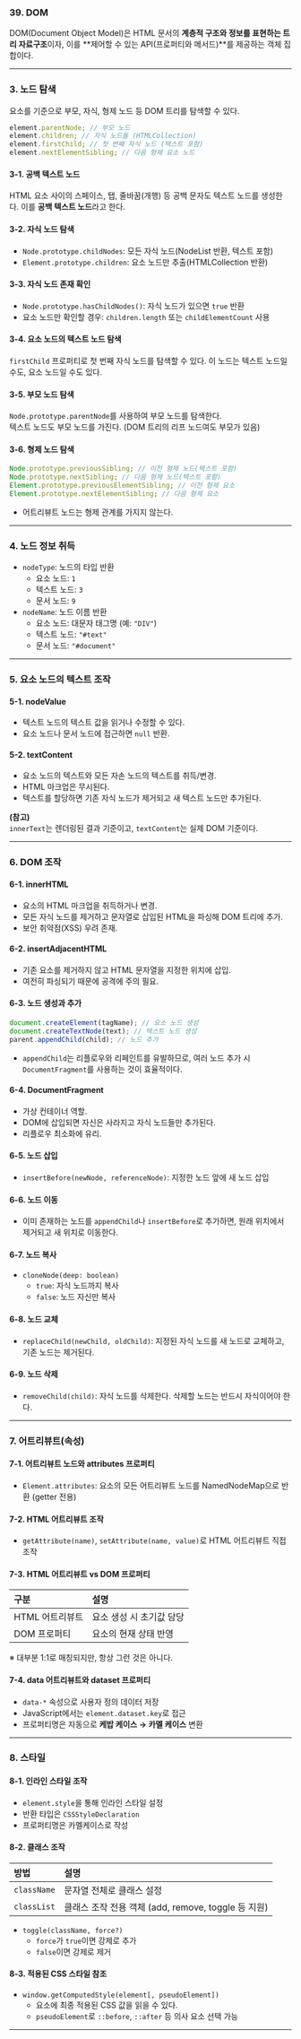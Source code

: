 ### 39. DOM

DOM(Document Object Model)은 HTML 문서의 **계층적 구조와 정보를 표현하는 트리 자료구조**이자, 이를 **제어할 수 있는 API(프로퍼티와 메서드)**를 제공하는 객체 집합이다.

---

### 3. 노드 탐색

요소를 기준으로 부모, 자식, 형제 노드 등 DOM 트리를 탐색할 수 있다.

```ts
element.parentNode; // 부모 노드
element.children; // 자식 노드들 (HTMLCollection)
element.firstChild; // 첫 번째 자식 노드 (텍스트 포함)
element.nextElementSibling; // 다음 형제 요소 노드
```

#### 3-1. 공백 텍스트 노드

HTML 요소 사이의 스페이스, 탭, 줄바꿈(개행) 등 공백 문자도 텍스트 노드를 생성한다. 이를 **공백 텍스트 노드**라고 한다.

#### 3-2. 자식 노드 탐색

- `Node.prototype.childNodes`: 모든 자식 노드(NodeList 반환, 텍스트 포함)
- `Element.prototype.children`: 요소 노드만 추출(HTMLCollection 반환)

#### 3-3. 자식 노드 존재 확인

- `Node.prototype.hasChildNodes()`: 자식 노드가 있으면 `true` 반환
- 요소 노드만 확인할 경우: `children.length` 또는 `childElementCount` 사용

#### 3-4. 요소 노드의 텍스트 노드 탐색

`firstChild` 프로퍼티로 첫 번째 자식 노드를 탐색할 수 있다. 이 노드는 텍스트 노드일 수도, 요소 노드일 수도 있다.

#### 3-5. 부모 노드 탐색

`Node.prototype.parentNode`를 사용하여 부모 노드를 탐색한다.  
텍스트 노드도 부모 노드를 가진다. (DOM 트리의 리프 노드여도 부모가 있음)

#### 3-6. 형제 노드 탐색

```ts
Node.prototype.previousSibling; // 이전 형제 노드(텍스트 포함)
Node.prototype.nextSibling; // 다음 형제 노드(텍스트 포함)
Element.prototype.previousElementSibling; // 이전 형제 요소
Element.prototype.nextElementSibling; // 다음 형제 요소
```

- 어트리뷰트 노드는 형제 관계를 가지지 않는다.

---

### 4. 노드 정보 취득

- `nodeType`: 노드의 타입 반환
  - 요소 노드: `1`
  - 텍스트 노드: `3`
  - 문서 노드: `9`
- `nodeName`: 노드 이름 반환
  - 요소 노드: 대문자 태그명 (예: `"DIV"`)
  - 텍스트 노드: `"#text"`
  - 문서 노드: `"#document"`

---

### 5. 요소 노드의 텍스트 조작

#### 5-1. nodeValue

- 텍스트 노드의 텍스트 값을 읽거나 수정할 수 있다.
- 요소 노드나 문서 노드에 접근하면 `null` 반환.

#### 5-2. textContent

- 요소 노드의 텍스트와 모든 자손 노드의 텍스트를 취득/변경.
- HTML 마크업은 무시된다.
- 텍스트를 할당하면 기존 자식 노드가 제거되고 새 텍스트 노드만 추가된다.

**(참고)**  
`innerText`는 렌더링된 결과 기준이고, `textContent`는 실제 DOM 기준이다.

---

### 6. DOM 조작

#### 6-1. innerHTML

- 요소의 HTML 마크업을 취득하거나 변경.
- 모든 자식 노드를 제거하고 문자열로 삽입된 HTML을 파싱해 DOM 트리에 추가.
- 보안 취약점(XSS) 우려 존재.

#### 6-2. insertAdjacentHTML

- 기존 요소를 제거하지 않고 HTML 문자열을 지정한 위치에 삽입.
- 여전히 파싱되기 때문에 공격에 주의 필요.

#### 6-3. 노드 생성과 추가

```ts
document.createElement(tagName); // 요소 노드 생성
document.createTextNode(text); // 텍스트 노드 생성
parent.appendChild(child); // 노드 추가
```

- `appendChild`는 리플로우와 리페인트를 유발하므로, 여러 노드 추가 시 `DocumentFragment`를 사용하는 것이 효율적이다.

#### 6-4. DocumentFragment

- 가상 컨테이너 역할.
- DOM에 삽입되면 자신은 사라지고 자식 노드들만 추가된다.
- 리플로우 최소화에 유리.

#### 6-5. 노드 삽입

- `insertBefore(newNode, referenceNode)`: 지정한 노드 앞에 새 노드 삽입

#### 6-6. 노드 이동

- 이미 존재하는 노드를 `appendChild`나 `insertBefore`로 추가하면, 원래 위치에서 제거되고 새 위치로 이동한다.

#### 6-7. 노드 복사

- `cloneNode(deep: boolean)`
  - `true`: 자식 노드까지 복사
  - `false`: 노드 자신만 복사

#### 6-8. 노드 교체

- `replaceChild(newChild, oldChild)`: 지정된 자식 노드를 새 노드로 교체하고, 기존 노드는 제거된다.

#### 6-9. 노드 삭제

- `removeChild(child)`: 자식 노드를 삭제한다. 삭제할 노드는 반드시 자식이어야 한다.

---

### 7. 어트리뷰트(속성)

#### 7-1. 어트리뷰트 노드와 attributes 프로퍼티

- `Element.attributes`: 요소의 모든 어트리뷰트 노드를 NamedNodeMap으로 반환 (getter 전용)

#### 7-2. HTML 어트리뷰트 조작

- `getAttribute(name)`, `setAttribute(name, value)`로 HTML 어트리뷰트 직접 조작

#### 7-3. HTML 어트리뷰트 vs DOM 프로퍼티

| 구분            | 설명                     |
| :-------------- | :----------------------- |
| HTML 어트리뷰트 | 요소 생성 시 초기값 담당 |
| DOM 프로퍼티    | 요소의 현재 상태 반영    |

※ 대부분 1:1로 매칭되지만, 항상 그런 것은 아니다.

#### 7-4. data 어트리뷰트와 dataset 프로퍼티

- `data-*` 속성으로 사용자 정의 데이터 저장
- JavaScript에서는 `element.dataset.key`로 접근
- 프로퍼티명은 자동으로 **케밥 케이스 → 카멜 케이스** 변환

---

### 8. 스타일

#### 8-1. 인라인 스타일 조작

- `element.style`을 통해 인라인 스타일 설정
- 반환 타입은 `CSSStyleDeclaration`
- 프로퍼티명은 카멜케이스로 작성

#### 8-2. 클래스 조작

| 방법        | 설명                                                |
| :---------- | :-------------------------------------------------- |
| `className` | 문자열 전체로 클래스 설정                           |
| `classList` | 클래스 조작 전용 객체 (add, remove, toggle 등 지원) |

- `toggle(className, force?)`
  - `force`가 `true`이면 강제로 추가
  - `false`이면 강제로 제거

#### 8-3. 적용된 CSS 스타일 참조

- `window.getComputedStyle(element[, pseudoElement])`
  - 요소에 최종 적용된 CSS 값을 읽을 수 있다.
  - `pseudoElement`로 `::before`, `::after` 등 의사 요소 선택 가능

---
